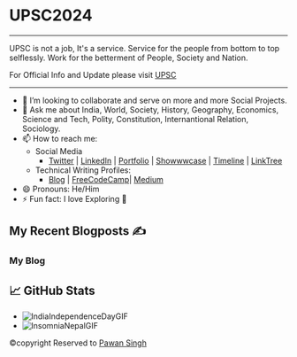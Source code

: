 # UPSC2024

<hr>
UPSC is not a job, It's a service. Service for the people from bottom to top selflessly.
Work for the betterment of People, Society and Nation.

For Official Info and Update please visit [UPSC](https://upsc.in "My Blog")

---

- 👯 I’m looking to collaborate and serve on more and more Social Projects.
- 💬 Ask me about India, World, Society, History, Geography, Economics, Science and Tech, Polity, Constitution, Internantional Relation, Sociology.
- 📫 How to reach me:
  - Social Media
    - [Twitter](https://twitter.com/ "My Twitter") | [LinkedIn](https://www.linkedin.com/ "My LinkedIn") | [Portfolio](https://pawansingh.com "My portfolio") | [Showwwcase](https://profile.pawansingh.com) | [Timeline](https://timeline.pawansingh.com) | [LinkTree](https://linktr.ee/pawansingh)
  - Technical Writing Profiles: 
    - [Blog](https://blog.pawansingh.com "Blog") | [FreeCodeCamp](https://www.freecodecamp.org/news/author/pawansingh/ "FreeCodeCamp")| [Medium](https://pawansingh.medium.com/ "Medium")
- 😄 Pronouns: He/Him
- ⚡ Fun fact: I love Exploring 🥳

## My Recent Blogposts ✍️

### My Blog
<!-- BLOG:START -->




## &#x1f4c8; GitHub Stats

<!--
**UPSC** is a ✨ _special_ ✨ repository because its `README.md` (this file) appears on your GitHub profile.

Here are some ideas to get you started:

- 🔭 I’m currently working on ...
- 🌱 I’m currently learning ...
- 👯 I’m looking to collaborate on ...
- 🤔 I’m looking for help with ...
- 💬 Ask me about ...
- 📫 How to reach me: ...
- 😄 Pronouns: ...
- ⚡ Fun fact: ...
-->

- ![IndiaIndependenceDayGIF](https://github.com/pawansingh10/UPSC2024/assets/47448422/3327d3b6-d844-4a30-88e1-d4e4cf4bbc97)
- ![InsomniaNepalGIF](https://github.com/pawansingh10/UPSC2024/assets/47448422/d71f51c0-cedd-4138-acc2-91f7114e3e9d)


©️copyright Reserved to [Pawan Singh](https://github.com/pawansingh10)
